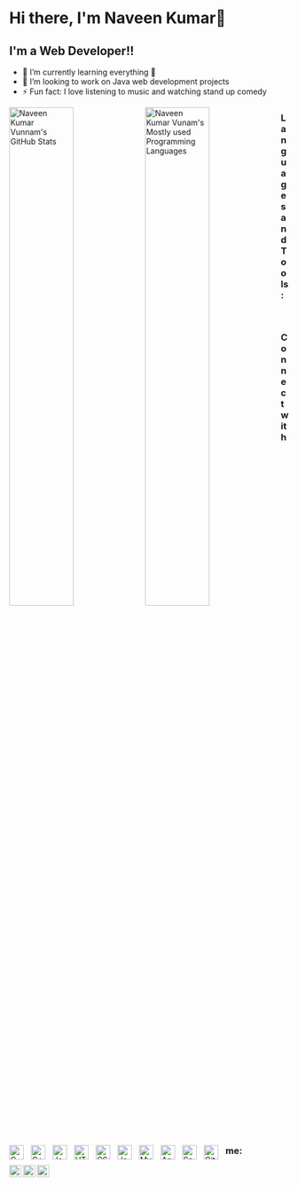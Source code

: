 # Hi there, I'm Naveen Kumar👋 



## I'm a Web Developer!!

- 🌱 I’m currently learning everything 🤣
- 👯 I’m looking to work on Java web development projects
- ⚡ Fun fact: I love listening to music and watching stand up comedy

<img  align = "left" width = "48%" alt="Naveen Kumar Vunnam's GitHub Stats" src="https://github-readme-stats.vercel.app/api?username=Naveen219&show_icons=true&hide_border=false&title_color=ff652f&icon_color=FFE400&bg_color=09131B&text_color=ffffff&border_color=0c1a25" />
<img  align = "left"  width = "48%" alt="Naveen Kumar Vunam's Mostly used Programming Languages" src = "https://github-readme-stats.vercel.app/api/top-langs/?username=Naveen219&layout=compact" />



### Languages and Tools:

<img align="left" alt="C" width="26px" src = "https://cdn-icons.flaticon.com/png/512/3665/premium/3665923.png?token=exp=1652416174~hmac=237e3d2401e34eb52b8fe4aeac41c544" style="padding-right:10px;" />

<img align="left" alt="C++" width="26px" src="https://cdn-icons-png.flaticon.com/512/6132/6132222.png" style="padding-right:10px;" />
<img align="left" alt="Java" width="26px" src="https://cdn-icons-png.flaticon.com/512/919/919854.png" style="padding-right:10px;" />
<img align="left" alt="HTML" width="26px" src="https://cdn-icons-png.flaticon.com/512/888/888859.png" style="padding-right:10px;" />
<img align="left" alt="CSS" width="26px" src="https://cdn-icons-png.flaticon.com/512/5968/5968242.png" style="padding-right:10px;" />
<img align="left" alt="JavaScript" width="26px" src="https://cdn-icons-png.flaticon.com/512/5968/5968292.png" style="padding-right:10px;" />
<img align="left" alt="MySQL" width="26px" src="https://cdn-icons-png.flaticon.com/512/919/919836.png" style="padding-right:10px;" />
<img align="left" alt="Angular" width="26px" src="https://seeklogo.com/images/A/angular-icon-logo-9946B9795D-seeklogo.com.png" style="padding-right:10px;" />
<img align="left" alt="Spring Boot" width="26px" src = "https://www.clipartmax.com/png/full/354-3543373_spring-framework-logo-svg-png-download-java-spring.png" style="padding-right:10px;" />
<img align="left" alt="GitHub" width="26px" src="https://cdn-icons-png.flaticon.com/512/1051/1051326.png" style="padding-right:10px;" />

&nbsp;&nbsp;

### Connect with me:
[<img align = "left" width = "22px" src = "https://cdn-icons-png.flaticon.com/512/174/174857.png"/>](https://www.linkedin.com/in/naveen-kumar-vunnam-9a064b177/)
[<img align = "left" width = "22px" src = "https://cdn-icons-png.flaticon.com/512/2111/2111463.png"/>](https://www.instagram.com/naveen_kumar1.61/)
[<img align = "left" width = "22px" src = "https://cdn-icons.flaticon.com/png/512/4494/premium/4494475.png?token=exp=1652412933~hmac=c2c09b64036c6f0930dbf97f3fc08d15"/>](https://www.facebook.com/Naveenkumar219/)
